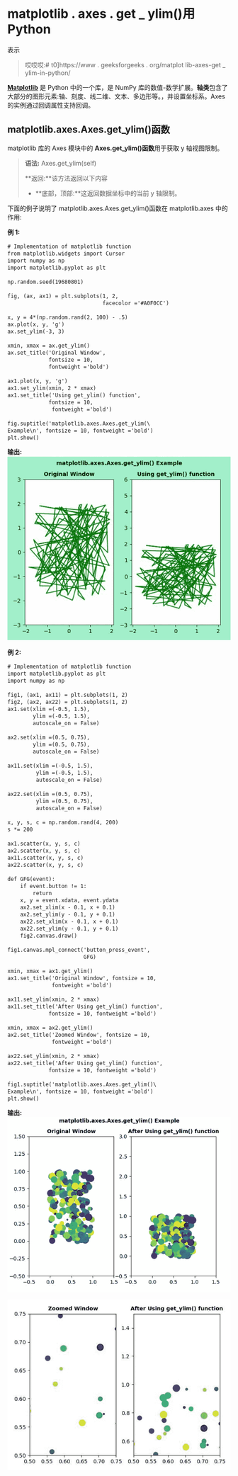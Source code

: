 # matplotlib . axes . get _ ylim()用 Python

表示

> 哎哎哎:# t0]https://www . geeksforgeeks . org/matplot lib-axes-get _ ylim-in-python/

**[Matplotlib](https://www.geeksforgeeks.org/python-introduction-matplotlib/)** 是 Python 中的一个库，是 NumPy 库的数值-数学扩展。**轴类**包含了大部分的图形元素:轴、刻度、线二维、文本、多边形等。，并设置坐标系。Axes 的实例通过回调属性支持回调。

## matplotlib.axes.Axes.get_ylim()函数

matplotlib 库的 Axes 模块中的 **Axes.get_ylim()函数**用于获取 y 轴视图限制。

> **语法:** Axes.get_ylim(self)
> 
> **返回:**该方法返回以下内容
> 
> *   **底部，顶部:**这返回数据坐标中的当前 y 轴限制。

下面的例子说明了 matplotlib.axes.Axes.get_ylim()函数在 matplotlib.axes 中的作用:

**例 1:**

```
# Implementation of matplotlib function
from matplotlib.widgets import Cursor
import numpy as np
import matplotlib.pyplot as plt

np.random.seed(19680801)

fig, (ax, ax1) = plt.subplots(1, 2,
                              facecolor ='#A0F0CC')

x, y = 4*(np.random.rand(2, 100) - .5)
ax.plot(x, y, 'g')
ax.set_ylim(-3, 3)

xmin, xmax = ax.get_ylim()
ax.set_title('Original Window', 
             fontsize = 10,
             fontweight ='bold')

ax1.plot(x, y, 'g')
ax1.set_ylim(xmin, 2 * xmax)
ax1.set_title('Using get_ylim() function',
             fontsize = 10, 
              fontweight ='bold')

fig.suptitle('matplotlib.axes.Axes.get_ylim(\
Example\n', fontsize = 10, fontweight ='bold')
plt.show()
```

**输出:**
![](img/590532dec10444f5cd44850fd456b457.png)

**例 2:**

```
# Implementation of matplotlib function
import matplotlib.pyplot as plt
import numpy as np

fig1, (ax1, ax11) = plt.subplots(1, 2)
fig2, (ax2, ax22) = plt.subplots(1, 2)
ax1.set(xlim =(-0.5, 1.5), 
        ylim =(-0.5, 1.5), 
        autoscale_on = False)

ax2.set(xlim =(0.5, 0.75), 
        ylim =(0.5, 0.75), 
        autoscale_on = False)

ax11.set(xlim =(-0.5, 1.5),
         ylim =(-0.5, 1.5), 
         autoscale_on = False)

ax22.set(xlim =(0.5, 0.75), 
         ylim =(0.5, 0.75), 
         autoscale_on = False)

x, y, s, c = np.random.rand(4, 200)
s *= 200

ax1.scatter(x, y, s, c)
ax2.scatter(x, y, s, c)
ax11.scatter(x, y, s, c)
ax22.scatter(x, y, s, c)

def GFG(event):
    if event.button != 1:
        return
    x, y = event.xdata, event.ydata
    ax2.set_xlim(x - 0.1, x + 0.1)
    ax2.set_ylim(y - 0.1, y + 0.1)
    ax22.set_xlim(x - 0.1, x + 0.1)
    ax22.set_ylim(y - 0.1, y + 0.1)
    fig2.canvas.draw()

fig1.canvas.mpl_connect('button_press_event',
                        GFG)  

xmin, xmax = ax1.get_ylim()
ax1.set_title('Original Window', fontsize = 10,
              fontweight ='bold')

ax11.set_ylim(xmin, 2 * xmax)
ax11.set_title('After Using get_ylim() function',
             fontsize = 10, fontweight ='bold')

xmin, xmax = ax2.get_ylim()
ax2.set_title('Zoomed Window', fontsize = 10,
              fontweight ='bold')

ax22.set_ylim(xmin, 2 * xmax)
ax22.set_title('After Using get_ylim() function',
             fontsize = 10, fontweight ='bold')

fig1.suptitle('matplotlib.axes.Axes.get_ylim()\
Example\n', fontsize = 10, fontweight ='bold')
plt.show()
```

**输出:**
![](img/428a4f3c2842e0af308289d3a9366c39.png)

![](img/4ea7aacea815301a599c3d1402457150.png)